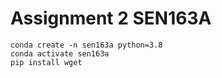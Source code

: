 # Assignment 2 SEN163A

```
conda create -n sen163a python=3.8
conda activate sen163a
pip install wget
```